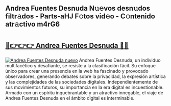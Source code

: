 ## Andrea Fuentes Desnuda N𝚞𝚎vos desn𝚞dos filtr𝚊dos - Parts-aHJ F𝚘tos vid𝚎o - C𝚘ntenido atr𝚊ctivo m4rG6

# <h2><a href="http://mb9b45.tromn.icu/?c=Andrea+Fuentes+Desnuda">🔗👉👉👉 Andrea Fuentes Desnuda 🔗🔗</a></h2>

[![Andrea Fuentes Desnuda nuevo](https://i.imgur.com/pEAQMta.gif)](http://mb9b45.tromn.icu/?c=Andrea+Fuentes+Desnuda)
Andrea Fuentes Desnuda, un individuo multifacético y desafiante, se resiste a la clasificación fácil. Su enfoque único para crear una presencia en la web ha fascinado y provocado observadores, generando debates sobre la privacidad, la expresión artística y las complejidades de las sociedades digitales. Independientemente de sus movimientos futuros, su importancia en la era digital es incuestionable. Armado con un espíritu inquebrantable y un atractivo innegable, el viaje de Andrea Fuentes Desnuda en el ámbito digital es interminable.

